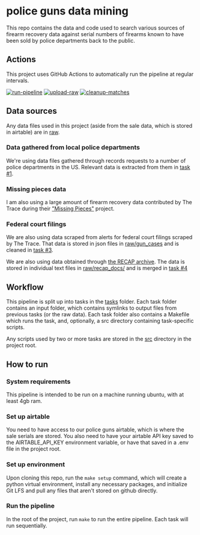 # police guns data mining

This repo contains the data and code used to search various sources of firearm recovery data against serial numbers of firearms known to have been sold by police departments back to the public.

## Actions

This project uses GitHub Actions to automatically run the pipeline at regular intervals.

[![run-pipeline](https://github.com/CBS-Innovation-Lab/police-guns-data/actions/workflows/run-pipeline.yml/badge.svg)](https://github.com/CBS-Innovation-Lab/police-guns-data/actions/workflows/run-pipeline.yml) [![upload-raw](https://github.com/CBS-Innovation-Lab/police-guns-data/actions/workflows/upload-raw.yml/badge.svg)](https://github.com/CBS-Innovation-Lab/police-guns-data/actions/workflows/upload-raw.yml) [![cleanup-matches](https://github.com/CBS-Innovation-Lab/police-guns-data/actions/workflows/cleanup-matches.yml/badge.svg)](https://github.com/CBS-Innovation-Lab/police-guns-data/actions/workflows/cleanup-matches.yml)

## Data sources

Any data files used in this project (aside from the sale data, which is stored in airtable) are in [raw](raw/).

### Data gathered from local police departments

We're using data files gathered through records requests to a number of police departments in the US. Relevant data is extracted from them in [task #1](tasks/1-extract-serials).

### Missing pieces data

I am also using a large amount of firearm recovery data contributed by The Trace during their ["Missing Pieces"](https://www.thetrace.org/missing-pieces-data/) project.

### Federal court filings

We are also using data scraped from alerts for federal court filings scraped by The Trace. That data is stored in json files in [raw/gun_cases](raw/gun_cases/) and is cleaned in [task #3](tasks/3-merge-gun-cases).

We are also using data obtained through [the RECAP archive](https://www.courtlistener.com/recap/). The data is stored in individual text files in [raw/recap_docs/](raw/recap_docs/) and is merged in [task #4](tasks/4-merge-recap-docs/)

## Workflow

This pipeline is split up into tasks in the [tasks](tasks/) folder. Each task folder contains an input folder, which contains symlinks to output files from previous tasks (or the raw data). Each task folder also contains a Makefile which runs the task, and, optionally, a src directory containing task-specific scripts. 

Any scripts used by two or more tasks are stored in the [src](src/) directory in the project root. 

## How to run

### System requirements

This pipeline is intended to be run on a machine running ubuntu, with at least 4gb ram.

### Set up airtable

You need to have access to our police guns airtable, which is where the sale serials are stored. You also need to have your airtable API key saved to the AIRTABLE_API_KEY environment variable, or have that saved in a .env file in the project root.

### Set up environment

Upon cloning this repo, run the `make setup` command, which will create a python virtual environment, install any necessary packages, and initialize Git LFS and pull any files that aren't stored on github directly. 

### Run the pipeline

In the root of the project, run `make` to run the entire pipeline. Each task will run sequentially.
